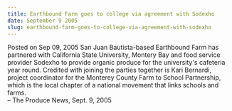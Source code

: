 ```yaml
---
title: Earthbound Farm goes to college via agreement with Sodexho
date: September 9 2005
slug: earthbound-farm-goes-to-college-via-agreement-with-sodexho
---
```





<span class="date">Posted on Sep 09, 2005    </span>
San Juan Bautista-based Earthbound Farm has partnered with
California State University, Montery Bay and food service provider
Sodexho to provide organic produce for the university&apos;s cafeteria
year round. Credited with joining the parties together is Kari
Bernardi, project coordinator for the Monterey County Farm to
School Partnership, which is the local chapter of a national
movement that links schools and farms.<br>
&#x2013; The Produce News, Sept. 9, 2005<br/></br>




